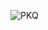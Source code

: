 ![PKQ](https://ts1.cn.mm.bing.net/th?id=OIP-C.UliI3GiaRaEn2STvCOsPKgHaHP&w=252&h=247&c=8&rs=1&qlt=90&o=6&dpr=1.4&pid=3.1&rm=2)

<!---
maskcat/maskcat is a ✨ special ✨ repository because its `README.md` (this file) appears on your GitHub profile.
You can click the Preview link to take a look at your changes.
--->
